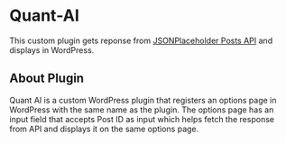 # Quant-AI

This custom plugin gets reponse from [JSONPlaceholder Posts API](https://jsonplaceholder.typicode.com/posts/) and displays in WordPress.

## About Plugin
Quant AI is a custom WordPress plugin that registers an options page in WordPress with the same name as the plugin. The options page has an input field that accepts Post ID as input which helps fetch the response from API and displays it on the same options page.
